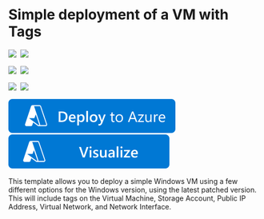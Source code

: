 # Simple deployment of a VM with Tags

<IMG SRC="https://azurequickstartsservice.blob.core.windows.net/badges/101-vm-tags/PublicLastTestDate.svg" />&nbsp;
<IMG SRC="https://azurequickstartsservice.blob.core.windows.net/badges/101-vm-tags/PublicDeployment.svg" />&nbsp;

<IMG SRC="https://azurequickstartsservice.blob.core.windows.net/badges/101-vm-tags/FairfaxLastTestDate.svg" />&nbsp;
<IMG SRC="https://azurequickstartsservice.blob.core.windows.net/badges/101-vm-tags/FairfaxDeployment.svg" />&nbsp;

<IMG SRC="https://azurequickstartsservice.blob.core.windows.net/badges/101-vm-tags/BestPracticeResult.svg" />&nbsp;
<IMG SRC="https://azurequickstartsservice.blob.core.windows.net/badges/101-vm-tags/CredScanResult.svg" />&nbsp;

<a href="https://portal.azure.com/#create/Microsoft.Template/uri/https%3A%2F%2Fraw.githubusercontent.com%2FAzure%2Fazure-quickstart-templates%2Fmaster%2F101-vm-tags%2Fazuredeploy.json" target="_blank">
    <img src="https://raw.githubusercontent.com/Azure/azure-quickstart-templates/master/1-CONTRIBUTION-GUIDE/images/deploytoazure.svg"/>
</a>
<a href="http://armviz.io/#/?load=https%3A%2F%2Fraw.githubusercontent.com%2FAzure%2Fazure-quickstart-templates%2Fmaster%2F101-vm-tags%2Fazuredeploy.json" target="_blank">
    <img src="https://raw.githubusercontent.com/Azure/azure-quickstart-templates/master/1-CONTRIBUTION-GUIDE/images/visualizebutton.svg"/>
</a>

This template allows you to deploy a simple Windows VM using a few different options for the Windows version, using the latest patched version. This will include tags on the Virtual Machine, Storage Account, Public IP Address, Virtual Network, and Network Interface.

